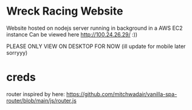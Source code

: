# Wreck Racing Website
Website hosted on nodejs server running in background in a AWS EC2 instance
Can be viewed here http://100.24.26.29/ :))

PLEASE ONLY VIEW ON DESKTOP FOR NOW (ill update for mobile later sorryyy)

# creds
router inspired by here: https://github.com/mitchwadair/vanilla-spa-router/blob/main/js/router.js
